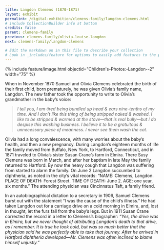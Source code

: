 ```yaml
---
title: Langdon Clemens (1870-1871)
layout: exhibit
permalink: /digital-exhibition/clemens-family/langdon-clemens.html
# include CollectionBuilder info at bottom
credits: false
parent: clemens-family
previous: clemens-family/olivia-louise-langdon
next: clemens-family/langdon-clemens

# Edit the markdown on in this file to describe your collection
# Look in _includes/feature for options to easily add features to the page
---
```


{% include feature/image.html objectid="Children's-Photos:-Langdon--2" width="75" %}

When in November 1870 Samuel and Olivia Clemens celebrated the birth of their first child, born prematurely, he was given Olivia’s family name, Langdon. The new father took the opportunity to write to Olivia’s grandmother in the baby’s voice:

>_I tell you, I am tired being bundled up head & ears nine-tenths of my time. And I don’t like this thing of being stripped naked & washed. I like to be stripped & warmed at the stove—that is real bully—but I do despise this washing business. I believe it to be a gratuitous & unnecessary piece of meanness. I never see them wash the cat._

Olivia had a long convalescence, with many worries about the baby’s health, and then a new pregnancy. During Langdon’s eighteen months of life the family moved from Buffalo, New York, to Hartford, Connecticut, and in 1871 traveled to Olivia’s sister Susan Crane’s farm in Elmira. There Susy Clemens was born in March, and after her baptism in late May the family returned to Hartford. By now the heavy cough that Langdon was suffering from started to alarm the family. On June 2 Langdon succumbed to diphtheria, as noted in the city’s vital records: “NAME: Clemens, Langdon. PLACE OF DEATH: Forest Street. TIME OF DEATH: June 2. AGE: one year, six months.” The attending physician was Cincinnatus Taft, a family friend. 

In an autobiographical dictation to a secretary in 1906, Samuel Clemens burst out with the statement “I was the cause of the child’s illness.” He had taken Langdon out for a carriage drive on a cold morning in Elmira, and, lost in thought, let the furs fall from the baby’s legs. But in 1911 Susan Crane corrected the record in a letter to Clemens’s biographer: _“Yes, the drive was in Elmira, but we never thought of attributing Langdon’s death to that drive, as I remember. It is true he took cold, but was so much better that the physician said he was perfectly able to take that journey. After he arrived in Hartford diphtheria developed—Mr. Clemens was often inclined to blame himself unjustly.”_
